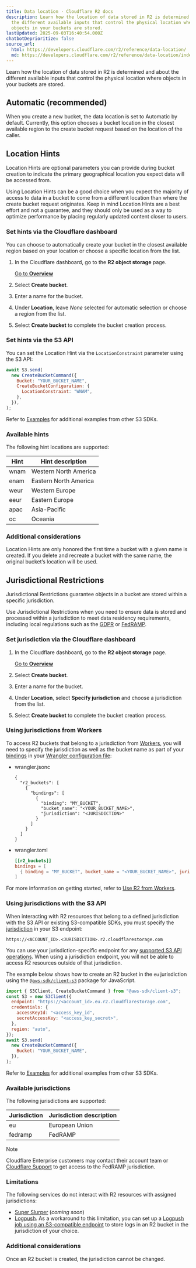 ```yaml
---
title: Data location · Cloudflare R2 docs
description: Learn how the location of data stored in R2 is determined and about
  the different available inputs that control the physical location where
  objects in your buckets are stored.
lastUpdated: 2025-09-03T16:40:54.000Z
chatbotDeprioritize: false
source_url:
  html: https://developers.cloudflare.com/r2/reference/data-location/
  md: https://developers.cloudflare.com/r2/reference/data-location/index.md
---
```


Learn how the location of data stored in R2 is determined and about the different available inputs that control the physical location where objects in your buckets are stored.

## Automatic (recommended)

When you create a new bucket, the data location is set to Automatic by default. Currently, this option chooses a bucket location in the closest available region to the create bucket request based on the location of the caller.

## Location Hints

Location Hints are optional parameters you can provide during bucket creation to indicate the primary geographical location you expect data will be accessed from.

Using Location Hints can be a good choice when you expect the majority of access to data in a bucket to come from a different location than where the create bucket request originates. Keep in mind Location Hints are a best effort and not a guarantee, and they should only be used as a way to optimize performance by placing regularly updated content closer to users.

### Set hints via the Cloudflare dashboard

You can choose to automatically create your bucket in the closest available region based on your location or choose a specific location from the list.

1. In the Cloudflare dashboard, go to the **R2 object storage** page.

   [Go to **Overview**](https://dash.cloudflare.com/?to=/:account/r2/overview)

2. Select **Create bucket**.

3. Enter a name for the bucket.

4. Under **Location**, leave *None* selected for automatic selection or choose a region from the list.

5. Select **Create bucket** to complete the bucket creation process.

### Set hints via the S3 API

You can set the Location Hint via the `LocationConstraint` parameter using the S3 API:

```js
await S3.send(
  new CreateBucketCommand({
    Bucket: "YOUR_BUCKET_NAME",
    CreateBucketConfiguration: {
      LocationConstraint: "WNAM",
    },
  }),
);
```

Refer to [Examples](https://developers.cloudflare.com/r2/examples/) for additional examples from other S3 SDKs.

### Available hints

The following hint locations are supported:

| Hint | Hint description |
| - | - |
| wnam | Western North America |
| enam | Eastern North America |
| weur | Western Europe |
| eeur | Eastern Europe |
| apac | Asia-Pacific |
| oc | Oceania |

### Additional considerations

Location Hints are only honored the first time a bucket with a given name is created. If you delete and recreate a bucket with the same name, the original bucket’s location will be used.

## Jurisdictional Restrictions

Jurisdictional Restrictions guarantee objects in a bucket are stored within a specific jurisdiction.

Use Jurisdictional Restrictions when you need to ensure data is stored and processed within a jurisdiction to meet data residency requirements, including local regulations such as the [GDPR](https://gdpr-info.eu/) or [FedRAMP](https://blog.cloudflare.com/cloudflare-achieves-fedramp-authorization/).

### Set jurisdiction via the Cloudflare dashboard

1. In the Cloudflare dashboard, go to the **R2 object storage** page.

   [Go to **Overview**](https://dash.cloudflare.com/?to=/:account/r2/overview)

2. Select **Create bucket**.

3. Enter a name for the bucket.

4. Under **Location**, select **Specify jurisdiction** and choose a jurisdiction from the list.

5. Select **Create bucket** to complete the bucket creation process.

### Using jurisdictions from Workers

To access R2 buckets that belong to a jurisdiction from [Workers](https://developers.cloudflare.com/workers/), you will need to specify the jurisdiction as well as the bucket name as part of your [bindings](https://developers.cloudflare.com/r2/api/workers/workers-api-usage/#3-bind-your-bucket-to-a-worker) in your [Wrangler configuration file](https://developers.cloudflare.com/workers/wrangler/configuration/):

* wrangler.jsonc

  ```jsonc
  {
    "r2_buckets": [
      {
        "bindings": [
          {
            "binding": "MY_BUCKET",
            "bucket_name": "<YOUR_BUCKET_NAME>",
            "jurisdiction": "<JURISDICTION>"
          }
        ]
      }
    ]
  }
  ```

* wrangler.toml

  ```toml
  [[r2_buckets]]
  bindings = [
    { binding = "MY_BUCKET", bucket_name = "<YOUR_BUCKET_NAME>", jurisdiction = "<JURISDICTION>" }
  ]
  ```

For more information on getting started, refer to [Use R2 from Workers](https://developers.cloudflare.com/r2/api/workers/workers-api-usage/).

### Using jurisdictions with the S3 API

When interacting with R2 resources that belong to a defined jurisdiction with the S3 API or existing S3-compatible SDKs, you must specify the [jurisdiction](#available-jurisdictions) in your S3 endpoint:

`https://<ACCOUNT_ID>.<JURISDICTION>.r2.cloudflarestorage.com`

You can use your jurisdiction-specific endpoint for any [supported S3 API operations](https://developers.cloudflare.com/r2/api/s3/api/). When using a jurisdiction endpoint, you will not be able to access R2 resources outside of that jurisdiction.

The example below shows how to create an R2 bucket in the `eu` jurisdiction using the [`@aws-sdk/client-s3`](https://www.npmjs.com/package/@aws-sdk/client-s3) package for JavaScript.

```js
import { S3Client, CreateBucketCommand } from "@aws-sdk/client-s3";
const S3 = new S3Client({
  endpoint: "https://<account_id>.eu.r2.cloudflarestorage.com",
  credentials: {
    accessKeyId: "<access_key_id",
    secretAccessKey: "<access_key_secret>",
  },
  region: "auto",
});
await S3.send(
  new CreateBucketCommand({
    Bucket: "YOUR_BUCKET_NAME",
  }),
);
```

Refer to [Examples](https://developers.cloudflare.com/r2/examples/) for additional examples from other S3 SDKs.

### Available jurisdictions

The following jurisdictions are supported:

| Jurisdiction | Jurisdiction description |
| - | - |
| eu | European Union |
| fedramp | FedRAMP |

Note

Cloudflare Enterprise customers may contact their account team or [Cloudflare Support](https://developers.cloudflare.com/support/contacting-cloudflare-support/) to get access to the FedRAMP jurisdiction.

### Limitations

The following services do not interact with R2 resources with assigned jurisdictions:

* [Super Slurper](https://developers.cloudflare.com/r2/data-migration/) (*coming soon*)
* [Logpush](https://developers.cloudflare.com/logs/logpush/logpush-job/enable-destinations/r2/). As a workaround to this limitation, you can set up a [Logpush job using an S3-compatible endpoint](https://developers.cloudflare.com/data-localization/how-to/r2/#send-logs-to-r2-via-s3-compatible-endpoint) to store logs in an R2 bucket in the jurisdiction of your choice.

### Additional considerations

Once an R2 bucket is created, the jurisdiction cannot be changed.
